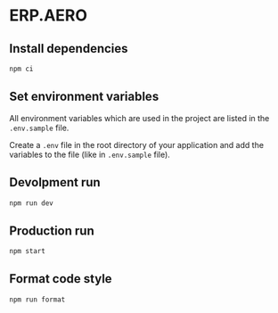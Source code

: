 # ERP.AERO

## Install dependencies

```bash
npm ci
```

## Set environment variables

All environment variables which are used in the project are listed in the `.env.sample` file.

Create a `.env` file in the root directory of your application and add the variables to the file (like in `.env.sample` file).

## Devolpment run

```bash
npm run dev
```

## Production run

```bash
npm start
```

## Format code style

```bash
npm run format
```
